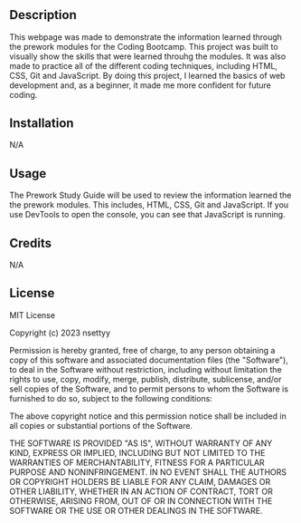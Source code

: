 # <Prework Study Guide Webpage>

## Description

This webpage was made to demonstrate the information learned through the prework modules for the Coding Bootcamp. This project was built to visually show the skills that were learned throuhg the modules. It was also made to practice all of the different coding techniques, including HTML, CSS, Git and JavaScript. By doing this project, I learned the basics of web development and, as a beginner, it made me more confident for future coding.

## Installation

N/A

## Usage

The Prework Study Guide will be used to review the information learned the the prework modules. This includes, HTML, CSS, Git and JavaScript. If you use DevTools to open the console, you can see that JavaScript is running.

## Credits

N/A

## License

MIT License

Copyright (c) 2023 nsettyy

Permission is hereby granted, free of charge, to any person obtaining a copy
of this software and associated documentation files (the "Software"), to deal
in the Software without restriction, including without limitation the rights
to use, copy, modify, merge, publish, distribute, sublicense, and/or sell
copies of the Software, and to permit persons to whom the Software is
furnished to do so, subject to the following conditions:

The above copyright notice and this permission notice shall be included in all
copies or substantial portions of the Software.

THE SOFTWARE IS PROVIDED "AS IS", WITHOUT WARRANTY OF ANY KIND, EXPRESS OR
IMPLIED, INCLUDING BUT NOT LIMITED TO THE WARRANTIES OF MERCHANTABILITY,
FITNESS FOR A PARTICULAR PURPOSE AND NONINFRINGEMENT. IN NO EVENT SHALL THE
AUTHORS OR COPYRIGHT HOLDERS BE LIABLE FOR ANY CLAIM, DAMAGES OR OTHER
LIABILITY, WHETHER IN AN ACTION OF CONTRACT, TORT OR OTHERWISE, ARISING FROM,
OUT OF OR IN CONNECTION WITH THE SOFTWARE OR THE USE OR OTHER DEALINGS IN THE
SOFTWARE.
